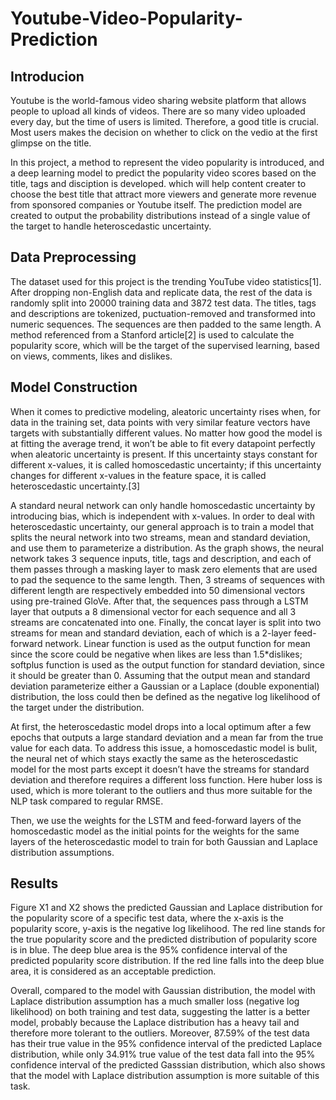 # Youtube-Video-Popularity-Prediction

## Introducion
Youtube is the world-famous video sharing website platform that allows people to upload all kinds of videos. 
There are so many video uploaded every day, but the time of users is limited. Therefore, a good title is crucial. 
Most users makes the decision on whether to click on the vedio at the first glimpse on the title.

In this project, a method to represent the video popularity is introduced, and a deep learning model to predict the popularity video scores based on the title, tags and disciption is developed. which will help content creater to choose the best title that attract more viewers and generate more revenue from sponsored companies or Youtube itself.
The prediction model are created to output the probability distributions instead of a single value of the target to handle heteroscedastic uncertainty.

## Data Preprocessing
The dataset used for this project is the trending YouTube video statistics[1]. 
After dropping non-English data and replicate data, the rest of the data is randomly split into 20000 training data and 3872 test data. 
The titles, tags and descriptions are tokenized, puctuation-removed and transformed into numeric sequences. The sequences are then padded to the same length. 
A method referenced from a Stanford article[2] is used to calculate the popularity score, which will be the target of the supervised learning, based on views, comments, likes and dislikes. 

## Model Construction
When it comes to predictive modeling, aleatoric uncertainty rises when, for data in the training set, data points with very similar feature vectors have targets with substantially different values. 
No matter how good the model is at fitting the average trend, it won’t be able to fit every datapoint perfectly when aleatoric uncertainty is present. 
If this uncertainty stays constant for different x-values, it is called homoscedastic uncertainty; if this uncertainty changes for different x-values in the feature space, it is called heteroscedastic uncertainty.[3]

A standard neural network can only handle homoscedastic uncertainty by introducing bias, which is independent with x-values. 
In order to deal with heteroscedastic uncertainty, our general approach is to train a model that splits the neural network into two streams, mean and standard deviation, and use them to parameterize a distribution.
As the graph shows, the neural network takes 3 sequence inputs, title, tags and description, and each of them passes through a masking layer to mask zero elements that are used to pad the sequence to the same length. 
Then, 3 streams of sequences with different length are respectively embedded into 50 dimensional vectors using pre-trained GloVe. 
After that, the sequences pass through a LSTM layer that outputs a 8 dimensional vector for each sequence and all 3 streams are concatenated into one. 
Finally, the concat layer is split into two streams for mean and standard deviation, each of which is a 2-layer feed-forward network. 
Linear function is used as the output function for mean since the score could be negative when likes are less than 1.5*dislikes; softplus function is used as the output function for standard deviation, since it should be greater than 0. 
Assuming that the output mean and standard deviation parameterize either a Gaussian or a Laplace (double exponential) distribution, the loss could then be defined as the negative log likelihood of the target under the distribution.

At first, the heteroscedastic model drops into a local optimum after a few epochs that outputs a large standard deviation and a mean far from the true value for each data. 
To address this issue, a homoscedastic model is bulit, the neural net of which stays exactly the same as the heteroscedastic model for the most parts except it doesn’t have the streams for standard deviation and therefore requires a different loss function. 
Here huber loss is used, which is more tolerant to the outliers and thus more suitable for the NLP task compared to regular RMSE. 

Then, we use the weights for the LSTM and feed-forward layers of the homoscedastic model as the initial points for the weights for the same layers of the heteroscedastic model to train for both Gaussian and Laplace distribution assumptions. 

## Results
Figure X1 and X2 shows the predicted Gaussian and Laplace distribution for the popularity score of a specific test data, where the x-axis is the popularity score,  y-axis is the negative log likelihood. 
The red line stands for the true popularity score and the predicted distribution of popularity score is in blue. 
The deep blue area is the 95% confidence interval of the predicted popularity score distribution. 
If the red line falls into the deep blue area, it is considered as an acceptable prediction. 

Overall, compared to the model with Gaussian distribution, the model with Laplace distribution assumption has a much smaller loss (negative log likelihood) on both training and test data, suggesting the latter is a better model, probably because the Laplace distribution has a heavy tail and therefore more tolerant to the outliers. 
Moreover, 87.59% of the test data has their true value in the 95% confidence interval of the predicted Laplace distribution, while only 34.91% true value of the test data fall into the 95% confidence interval of the predicted Gasssian distribution, which also shows that the model with Laplace distribution assumption is more suitable of this task. 

